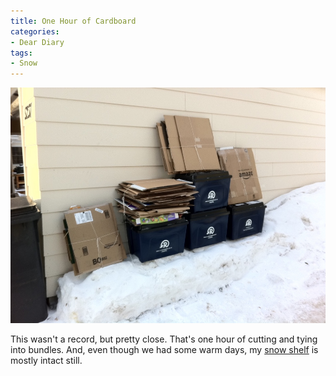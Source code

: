 ```yaml
---
title: One Hour of Cardboard
categories:
- Dear Diary
tags:
- Snow
---
```


![](/assets/posts/2011/photo2.jpg)
  



This wasn't a record, but pretty close. That's one hour of cutting and tying into bundles.
And, even though we had some warm days, my [snow shelf](/thingelstad/snow-shelf) is mostly intact still.
